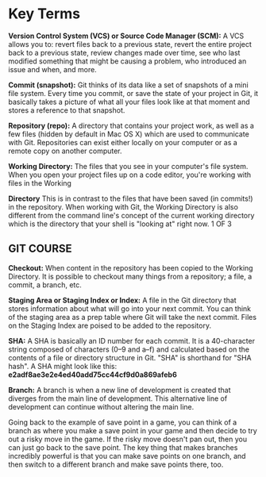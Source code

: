 # Key Terms
**Version Control System (VCS) or Source Code Manager (SCM):** A VCS allows you to:
revert files back to a previous state, revert the entire project back to a previous state, review changes made over time, see who last modified something that might be causing a problem, who introduced an issue and when, and more.

**Commit (snapshot):** Git thinks of its data like a set of snapshots of a mini file system.
Every time you commit, or save the state of your project in Git, it basically takes a
picture of what all your files look like at that moment and stores a reference to that
snapshot.

**Repository (repo):** A directory that contains your project work, as well as a few files (hidden by default in Mac OS X) which are used to communicate with Git. Repositories can exist either locally on your computer or as a remote copy on another computer.

**Working Directory:** The files that you see in your computer's file system. When you open your project files up on a code editor, you're working with files in the Working

**Directory**
This is in contrast to the files that have been saved (in commits!) in the repository. When working with Git, the Working Directory is also different from the command line's concept of the current working directory which is the directory that your shell is
"looking at" right now.
1 OF 3

## GIT COURSE
**Checkout:** When content in the repository has been copied to the Working Directory. It is possible to checkout many things from a repository; a file, a commit, a branch, etc.

**Staging Area or Staging Index or Index:** A file in the Git directory that stores
information about what will go into your next commit. You can think of the staging area as a prep table where Git will take the next commit. Files on the Staging Index are poised to be added to the repository.

**SHA:** A SHA is basically an ID number for each commit. It is a 40-character string
composed of characters (0–9 and a–f) and calculated based on the contents of a file or directory structure in Git. "SHA" is shorthand for "SHA hash". A SHA might look like this:
**e2adf8ae3e2e4ed40add75cc44cf9d0a869afeb6**

**Branch:** A branch is when a new line of development is created that diverges from the main line of development. This alternative line of development can continue without altering the main line.

Going back to the example of save point in a game, you can think of a branch as where
you make a save point in your game and then decide to try out a risky move in the
game. If the risky move doesn't pan out, then you can just go back to the save point. The key thing that makes branches incredibly powerful is that you can make save points on one branch, and then switch to a different branch and make save points there, too.